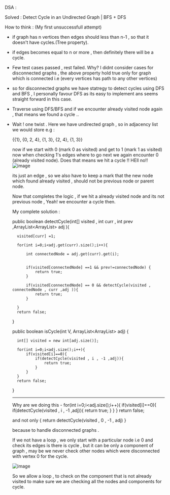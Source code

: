DSA :

Solved : Detect Cycle in an Undirected Graph | BFS + DFS

How to think : 
(My first unsuccessfull attempt)

- if graph has n vertices then edges should less than n-1 , so that it doesn't have cycles.(Tree property).
- if edges becomes equal to n or more , then definitely there will be a cycle.
- Few test cases passed , rest failed. Why?
  I didnt consider cases for disconnected graphs , the above property hold true only for graph which is connected i.e (every vertices has path to any other vertices)

- so for disconnected graphs we have statregy to detect cycles using DFS and BFS , I personally favour DFS as its easy to implement ans seems straight forward in this case.
- Traverse using DFS/BFS and if we encounter already visited node again , that means we found a cycle ..
- Wait ! one twist . Here we have undirected graph , so in adjacency list we would store e.g :

  {{1}, {0, 2, 4}, {1, 3}, {2, 4}, {1, 3}} 

  now if we start with 0 (mark 0 as visited) and get to 1 (mark 1 as visited) now when checking 1's edges where to go next we again encounter 0 (already visited node).
  Does that means we hit a cycle !! HEll no!! 
  ![image](https://github.com/user-attachments/assets/265e5d93-0596-49a7-b219-e9a6cd89a2e9)

  its just an edge , so we also have to keep a mark that the new node which found already visited , should not be previous node or parent node.

  Now that completes the logic , if we hit a already visited node and its not previous node , Yeah! we encounter a cycle then.

  My complete solution :

   public boolean detectCycle(int[] visited , int curr , int prev ,ArrayList<ArrayList<Integer>> adj ){

        visited[curr] =1;
        
        for(int i=0;i<adj.get(curr).size();i++){
            
            int connectedNode = adj.get(curr).get(i);

            
            if(visited[connectedNode] ==1 && prev!=connectedNode) {
                return true;
            }
            
            if(visited[connectedNode] == 0 && detectCycle(visited , connectedNode , curr ,adj )){
                return true;
            }
            
        }
        return false;
        
    
    }
    
    public boolean isCycle(int V, ArrayList<ArrayList<Integer>> adj) {
        
        int[] visited = new int[adj.size()];
        
        for(int i=0;i<adj.size();i++){
            if(visited[i]==0){
                if(detectCycle(visited , i , -1 ,adj)){
                    return true;
                }
            }
        }
        return false;
        
    }

    --------------------------------------------------------------------------------------------------------------------------

  Why are we doing this - 
      for(int i=0;i<adj.size();i++){
            if(visited[i]==0){
                if(detectCycle(visited , i , -1 ,adj)){
                    return true;
                }
            }
        }
        return false;

  and not only
  {
    return detectCycle(visited , 0 , -1 , adj)
  }


  because to handle disconnected graphs .

  If we not have a loop , we only start with a particular node i.e 0 and check its edges is there is cycle , but it can be only a component of graph ,
   may be we never check other nodes which were disconnected with vertex 0 for the cycle.

  ![image](https://github.com/user-attachments/assets/0a54ce28-7929-4cc1-84a9-a7094752efd1)

  So we allow a loop , to check on the component that is not already visited to make sure we are checking all the nodes and components for cycle.


  

  
  


